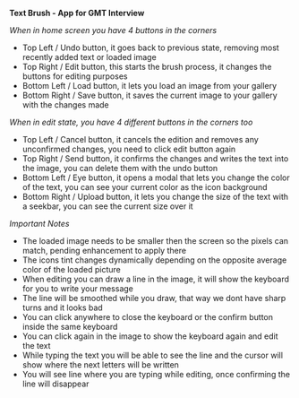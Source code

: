 **Text Brush - App for GMT Interview**

*When in home screen you have 4 buttons in the corners*
- Top Left / Undo button, it goes back to previous state, removing most recently added text or loaded image
- Top Right / Edit button, this starts the brush process, it changes the buttons for editing purposes
- Bottom Left / Load button, it lets you load an image from your gallery
- Bottom Right / Save button, it saves the current image to your gallery with the changes made

*When in edit state, you have 4 different buttons in the corners too*
- Top Left / Cancel button, it cancels the edition and removes any unconfirmed changes, you need to click edit button again
- Top Right / Send button, it confirms the changes and writes the text into the image, you can delete them with the undo button
- Bottom Left / Eye button, it opens a modal that lets you change the color of the text, you can see your current color as the icon background
- Bottom Right / Upload button, it lets you change the size of the text with a seekbar, you can see the current size over it

*Important Notes*
- The loaded image needs to be smaller then the screen so the pixels can match, pending enhancement to apply there
- The icons tint changes dynamically depending on the opposite average color of the loaded picture
- When editing you can draw a line in the image, it will show the keyboard for you to write your message
- The line will be smoothed while you draw, that way we dont have sharp turns and it looks bad
- You can click anywhere to close the keyboard or the confirm button inside the same keyboard
- You can click again in the image to show the keyboard again and edit the text
- While typing the text you will be able to see the line and the cursor will show where the next letters will be written
- You will see line where you are typing while editing, once confirming the line will disappear
